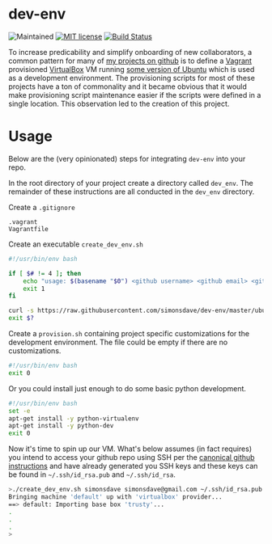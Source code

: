 # dev-env

![Maintained](https://img.shields.io/maintenance/yes/2017.svg?style=flat)
[![MIT license](http://img.shields.io/badge/license-MIT-brightgreen.svg)](http://opensource.org/licenses/MIT)
[![Build Status](https://travis-ci.org/simonsdave/dev-env.svg?branch=release-0.2.0)](https://travis-ci.org/simonsdave/dev-env)

To increase predicability and simplify onboarding of new
collaborators, a common pattern for many of
[my projects on github](https://github.com/simonsdave)
is to define a [Vagrant](http://www.vagrantup.com/) provisioned
[VirtualBox](https://www.virtualbox.org/)
VM running [some version of Ubuntu](http://releases.ubuntu.com)
which is used as a development environment.
The provisioning scripts for most of these projects have a
ton of commonality and it became obvious that it would make
provisioning script maintenance easier if the scripts were
defined in a single location.
This observation led to the creation of this project.

# Usage

Below are the (very opinionated) steps for integrating ```dev-env``` into
your repo.

In the root directory of your project create a directory called ```dev_env```. The remainder of these instructions are all conducted in
the ```dev_env``` directory.

Create a ```.gitignore```

```
.vagrant
Vagrantfile
```

Create an executable ```create_dev_env.sh```

```bash
#!/usr/bin/env bash

if [ $# != 4 ]; then
    echo "usage: $(basename "$0") <github username> <github email> <github public key> <github private key>" >&2
    exit 1
fi

curl -s https://raw.githubusercontent.com/simonsdave/dev-env/master/ubuntu/trusty/create_dev_env.sh | bash -s -- "$@"
exit $?
```

Create a ```provision.sh``` containing project specific customizations
for the development environment. The file could be empty if there are
no customizations.

```bash
#!/usr/bin/env bash
exit 0
```

Or you could install just enough to do some basic python development.

```bash
#!/usr/bin/env bash
set -e
apt-get install -y python-virtualenv
apt-get install -y python-dev
exit 0
```

Now it's time to spin up our VM. What's below assumes (in fact
requires) you intend to access your github repo using SSH per
the [canonical github instructions](https://help.github.com/articles/connecting-to-github-with-ssh/)
and have already generated you SSH keys and these
keys can be found in ```~/.ssh/id_rsa.pub``` and ```~/.ssh/id_rsa```.

```bash
>./create_dev_env.sh simonsdave simonsdave@gmail.com ~/.ssh/id_rsa.pub ~/.ssh/id_rsa
Bringing machine 'default' up with 'virtualbox' provider...
==> default: Importing base box 'trusty'...
.
.
.
>
```
